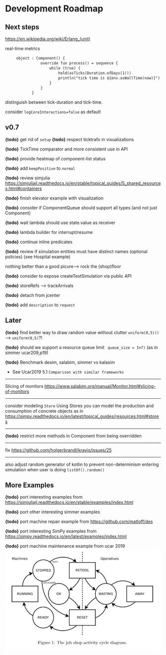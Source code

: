 # Development Roadmap


## Next steps

https://en.wikipedia.org/wiki/Erlang_(unit)


real-time metrics
```
     object : Component() {
                override fun process() = sequence {
                    while (true) {
                        hold(asTicks(Duration.ofDays(1)))
                        println("tick time is ${env.asWallTime(now)}")
                    }
                }
            }

```

distinguish between tick-duration and tick-time.

consider `logCoreInteractions=false` as default 

## v0.7


**{todo}** get rid of `setup`
**{todo}** respect ticktrafo in visualizations

**{todo}** TickTime comparator and more consistent use in API

**{todo}** provide heatmap of component-list status

**{todo}** add `keepPositive` to `normal` 

**{todo}** review simjulia <https://simjuliajl.readthedocs.io/en/stable/topical_guides/5_shared_resources.html#containers>

**{todo}** finish elevator example with visualization

**{todo}** consider if ComponentQueue should support all types (and not just Component)

**{todo}** wait lambda should use state.value as receiver

**{todo}** lambda builder for interrupt/resume

**{todo}** continue inline predicates

**{todo}** review if simulation entities must have distinct names (optional policies) (see Hospital example)

nothing better than a good picure--> rock the (shop)floor

**{todo}** consider to expose createTestSimulation via public API

**{todo}** storeRefs --> trackArrivals

**{todo}** detach from jcenter

**{todo}** add `description` to `request` 

## Later


**{todo}** find better way to draw random value without clutter `uniform(0,5)()` --> `uniform(0,5)`?!

**{todo}** should we support a resource queue limit ` queue_size = Inf)` (as in simmer ucar209,p19)

**{todo}** Benchmark desim, salabim, simmer vs kalasim
* See Ucar2019  5.1 `Comparison with similar frameworks`

---

Slicing of monitors <https://www.salabim.org/manual/Monitor.html#slicing-of-monitors>

---

consider modeling `Store` Using Stores you can model the production and consumption of concrete objects as in <https://simpy.readthedocs.io/en/latest/topical_guides/resources.html#stores>

---

**{todo}** restrict more methods in Component from being overridden


---

fix <https://github.com/holgerbrandl/kravis/issues/25>

---

also adjust random generator of kotlin to prevent non-determinism entering simulation when user is doing `listOf().random()`


## More Examples

**{todo}** port interesting examples from <https://simjuliajl.readthedocs.io/en/stable/examples/index.html>

**{todo}** port other interesting simmer examples

**{todo}** port machine repair example from  <https://github.com/matloff/des>

**{todo}** port interesting SimPy examples from <https://simpy.readthedocs.io/en/latest/examples/index.html>

**{todo}** port  machine maintenance example from ucar 2019
![](.roadmap_images/2bad897b.png)
